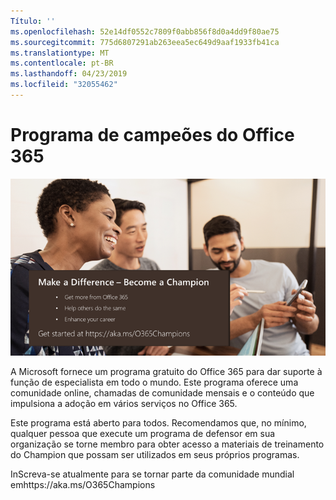 ```yaml
---
Título: ''
ms.openlocfilehash: 52e14df0552c7809f0abb856f8d0a4dd9f80ae75
ms.sourcegitcommit: 775d6807291ab263eea5ec649d9aaf1933fb41ca
ms.translationtype: MT
ms.contentlocale: pt-BR
ms.lasthandoff: 04/23/2019
ms.locfileid: "32055462"
---
```

# <a name="office-365-champions-program"></a>Programa de campeões do Office 365 

![fazer uma diferença tornar-se um defensor](media/makeadifference.png)

A Microsoft fornece um programa gratuito do Office 365 para dar suporte à função de especialista em todo o mundo.  Este programa oferece uma comunidade online, chamadas de comunidade mensais e o conteúdo que impulsiona a adoção em vários serviços no Office 365.

Este programa está aberto para todos.  Recomendamos que, no mínimo, qualquer pessoa que execute um programa de defensor em sua organização se torne membro para obter acesso a materiais de treinamento do Champion que possam ser utilizados em seus próprios programas. 

InScreva-se atualmente para se tornar parte da comunidade mundial emhttps://aka.ms/O365Champions  
